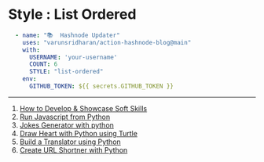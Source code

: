 # Style : List Ordered

```yaml
  - name: "📚  Hashnode Updater"
    uses: "varunsridharan/action-hashnode-blog@main"
    with:
      USERNAME: 'your-username'
      COUNT: 6
      STYLE: "list-ordered"
    env:
      GITHUB_TOKEN: ${{ secrets.GITHUB_TOKEN }}
```

---

<!-- HASHNODE_BLOG:START -->
1. [How to Develop & Showcase Soft Skills](https://ayushi7rawat.hashnode.dev/how-to-develop-and-showcase-soft-skills-ckhcxg7ks02jtb7s1df4ae3el)
1. [Run Javascript from Python](https://ayushi7rawat.hashnode.dev/run-javascript-from-python-ckhbk0qp10473o0s1hwep3x4r)
1. [Jokes Generator with python](https://ayushi7rawat.hashnode.dev/jokes-generator-with-python-ckh8wol2i07ois9s100jnhvaf)
1. [Draw Heart with Python using Turtle](https://ayushi7rawat.hashnode.dev/draw-heart-with-python-using-turtle-ckh5koe3g08x739s10qoy8o5j)
1. [Build a Translator using Python](https://ayushi7rawat.hashnode.dev/build-a-translator-using-python-ckgyzmzuo029y20s17yezb0rp)
1. [Create URL Shortner with Python](https://ayushi7rawat.hashnode.dev/create-url-shortner-with-python-ckgumvydy007pu5s1haz5gek2)
<!-- HASHNODE_BLOG:END -->